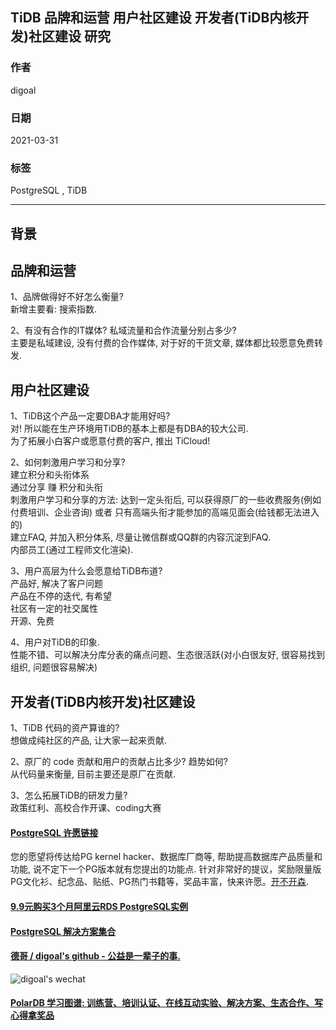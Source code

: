 ## TiDB 品牌和运营 用户社区建设 开发者(TiDB内核开发)社区建设 研究   
  
### 作者  
digoal  
  
### 日期  
2021-03-31   
  
### 标签  
PostgreSQL , TiDB  
  
----  
  
## 背景  
  
## 品牌和运营  
  
1、品牌做得好不好怎么衡量?   
新增主要看: 搜索指数.   
  
2、有没有合作的IT媒体? 私域流量和合作流量分别占多少?   
主要是私域建设, 没有付费的合作媒体, 对于好的干货文章, 媒体都比较愿意免费转发.   
  
  
## 用户社区建设  
  
1、TiDB这个产品一定要DBA才能用好吗?   
对! 所以能在生产环境用TiDB的基本上都是有DBA的较大公司.   
为了拓展小白客户或愿意付费的客户, 推出 TiCloud!   
  
2、如何刺激用户学习和分享?   
建立积分和头衔体系   
通过分享 赚 积分和头衔    
刺激用户学习和分享的方法:  达到一定头衔后, 可以获得原厂的一些收费服务(例如付费培训、企业咨询) 或者 只有高端头衔才能参加的高端见面会(给钱都无法进入的)  
建立FAQ, 并加入积分体系, 尽量让微信群或QQ群的内容沉淀到FAQ.   
内部员工(通过工程师文化渲染).  
  
3、用户高层为什么会愿意给TiDB布道?   
产品好, 解决了客户问题   
产品在不停的迭代, 有希望   
社区有一定的社交属性   
开源、免费   
  
4、用户对TiDB的印象.   
性能不错、可以解决分库分表的痛点问题、生态很活跃(对小白很友好, 很容易找到组织, 问题很容易解决)   
  
  
## 开发者(TiDB内核开发)社区建设  
  
1、TiDB 代码的资产算谁的?   
想做成纯社区的产品, 让大家一起来贡献.   
  
2、原厂的 code 贡献和用户的贡献占比多少? 趋势如何?   
从代码量来衡量, 目前主要还是原厂在贡献.   
  
3、怎么拓展TiDB的研发力量?   
政策红利、高校合作开课、coding大赛    
  
  
  
#### [PostgreSQL 许愿链接](https://github.com/digoal/blog/issues/76 "269ac3d1c492e938c0191101c7238216")
您的愿望将传达给PG kernel hacker、数据库厂商等, 帮助提高数据库产品质量和功能, 说不定下一个PG版本就有您提出的功能点. 针对非常好的提议，奖励限量版PG文化衫、纪念品、贴纸、PG热门书籍等，奖品丰富，快来许愿。[开不开森](https://github.com/digoal/blog/issues/76 "269ac3d1c492e938c0191101c7238216").  
  
  
#### [9.9元购买3个月阿里云RDS PostgreSQL实例](https://www.aliyun.com/database/postgresqlactivity "57258f76c37864c6e6d23383d05714ea")
  
  
#### [PostgreSQL 解决方案集合](https://yq.aliyun.com/topic/118 "40cff096e9ed7122c512b35d8561d9c8")
  
  
#### [德哥 / digoal's github - 公益是一辈子的事.](https://github.com/digoal/blog/blob/master/README.md "22709685feb7cab07d30f30387f0a9ae")
  
  
![digoal's wechat](../pic/digoal_weixin.jpg "f7ad92eeba24523fd47a6e1a0e691b59")
  
  
#### [PolarDB 学习图谱: 训练营、培训认证、在线互动实验、解决方案、生态合作、写心得拿奖品](https://www.aliyun.com/database/openpolardb/activity "8642f60e04ed0c814bf9cb9677976bd4")
  
